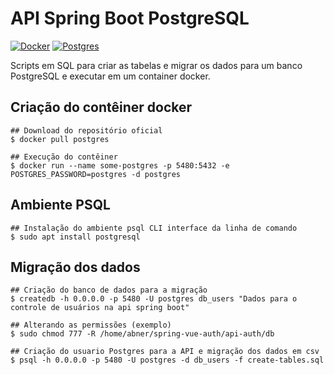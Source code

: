 # API Spring Boot PostgreSQL

[![Docker](https://img.shields.io/badge/docker-latest-green)](https://www.docker.com/)
[![Postgres](https://img.shields.io/badge/postgres-latest-green)](https://www.postgresql.org/)

Scripts em SQL para criar as tabelas e migrar os dados para um banco PostgreSQL e executar em um container docker.

## Criação do contêiner docker

```
## Download do repositório oficial
$ docker pull postgres

## Execução do contêiner
$ docker run --name some-postgres -p 5480:5432 -e POSTGRES_PASSWORD=postgres -d postgres
```

## Ambiente PSQL
```
## Instalação do ambiente psql CLI interface da linha de comando
$ sudo apt install postgresql
```

## Migração dos dados
```
## Criação do banco de dados para a migração
$ createdb -h 0.0.0.0 -p 5480 -U postgres db_users "Dados para o controle de usuários na api spring boot"

## Alterando as permissões (exemplo)
$ sudo chmod 777 -R /home/abner/spring-vue-auth/api-auth/db

## Criação do usuario Postgres para a API e migração dos dados em csv
$ psql -h 0.0.0.0 -p 5480 -U postgres -d db_users -f create-tables.sql
```